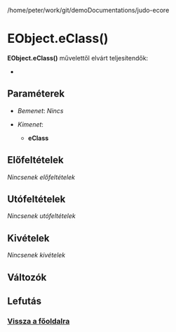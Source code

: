 
/home/peter/work/git/demoDocumentations/judo-ecore


# EObject.eClass()
**EObject.eClass()** művelettől elvárt teljesítendők:

- 

##  Paraméterek
- *Bemenet*:
*Nincs*

- *Kimenet*:
  - **eClass**  

##  Előfeltételek

*Nincsenek előfeltételek*


##  Utófeltételek

*Nincsenek utófeltételek*

##  Kivételek

*Nincsenek kivételek*


##  Változók

##  Lefutás

###  [Vissza a főoldalra](./../../index.md)
